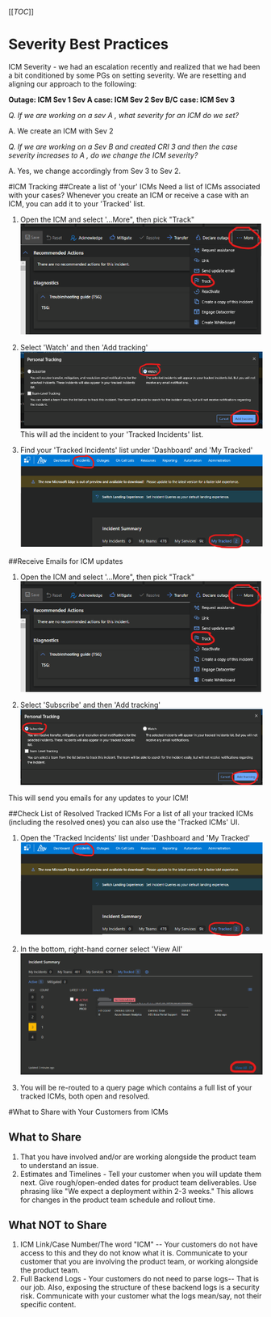 [[_TOC_]]
# Severity Best Practices
ICM Severity - we had an escalation recently and realized that we had been a bit conditioned by some PGs on setting severity. We are resetting and aligning our approach to the following:


**Outage:                          ICM Sev 1
	Sev A case:                      ICM Sev 2
	Sev B/C case:                  ICM Sev 3**


_Q. If we are working on a sev A , what severity for an ICM do we set?_  

A. We create an ICM with Sev 2



_Q. If we are working on a Sev B and created CRI 3 and then the case severity increases to A , do we change the ICM severity?_ 

A. Yes, we change accordingly from Sev 3 to Sev 2.

#ICM Tracking
##Create a list of 'your' ICMs
Need a list of ICMs associated with your cases? Whenever you create an ICM or receive a case with an ICM, you can add it to your 'Tracked' list.
1. Open the ICM and select '...More", then pick "Track"
![image.png](/.attachments/image-bc45d18d-bc24-4f1c-b807-fd561306fef4.png)
2. Select 'Watch' and then 'Add tracking'
![image.png](/.attachments/image-32f6d1f5-07f5-406a-960d-88f1dc409e56.png)
This will ad the incident to your 'Tracked Incidents' list.

3. Find your 'Tracked Incidents' list under 'Dashboard' and 'My Tracked'
![image.png](/.attachments/image-0a9a6947-48de-4c50-b393-b3a18153168d.png)

##Receive Emails for ICM updates
1. Open the ICM and select '...More", then pick "Track"
![image.png](/.attachments/image-bc45d18d-bc24-4f1c-b807-fd561306fef4.png)

2. Select 'Subscribe' and then 'Add tracking'
![image.png](/.attachments/image-8a0a9b1a-037b-4a22-a30d-b8e1aa33b867.png)

This will send you emails for any updates to your ICM!

##Check List of Resolved Tracked ICMs
For a list of all your tracked ICMs (including the resolved ones) you can also use the 'Tracked ICMs' UI.

1. Open the 'Tracked Incidents' list under 'Dashboard and 'My Tracked'
![image.png](/.attachments/image-0a9a6947-48de-4c50-b393-b3a18153168d.png)

2. In the bottom, right-hand corner select 'View All'
![image.png](/.attachments/image-a1d46aa8-83b2-4a48-9918-6b4b3e26368b.png)

3. You will be re-routed to a query page which contains a full list of your tracked ICMs, both open and resolved.

#What to Share with Your Customers from ICMs
## What to Share
1. That you have involved and/or are working alongside the product team to understand an issue.
2. Estimates and Timelines - Tell your customer when you will update them next. Give rough/open-ended dates for product team deliverables. Use phrasing like "We expect a deployment within 2-3 weeks." 
This allows for changes in the product team schedule and rollout time.

## What NOT to Share
1. ICM Link/Case Number/The word "ICM" -- Your customers do not have access to this and they do not know what it is. Communicate to your customer that you are involving the product team, or working alongside the product team.
2. Full Backend Logs - Your customers do not need to parse logs-- That is our job. Also, exposing the structure of these backend logs is a security risk. Communicate with your customer what the logs mean/say, not their specific content.